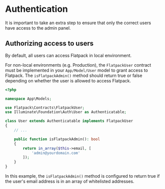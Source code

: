 # Authentication

It is important to take an extra step to ensure that only the correct users have access to the admin panel.

## Authorizing access to users

By default, all users can access Flatpack in local environment.

For non-local environments (e.g. Production), the `FlatpackUser` contract must be implemented in your `App/Model/User` model to grant access to Flatpack. The `isFlatpackAdmin()` method should return true or false depending on whether the user is allowed to access Flatpack.

```php
<?php

namespace App\Models;

use Flatpack\Contracts\FlatpackUser;
use Illuminate\Foundation\Auth\User as Authenticatable;

class User extends Authenticatable implements FlatpackUser
{
    // ...

    public function isFlatpackAdmin(): bool
    {
        return in_array($this->email, [
            'admin@yourdomain.com'
        ]);
    }
}
```

In this example, the `isFlatpackAdmin()` method is configured to return true if the user's email address is in an array of whitelisted addresses.
